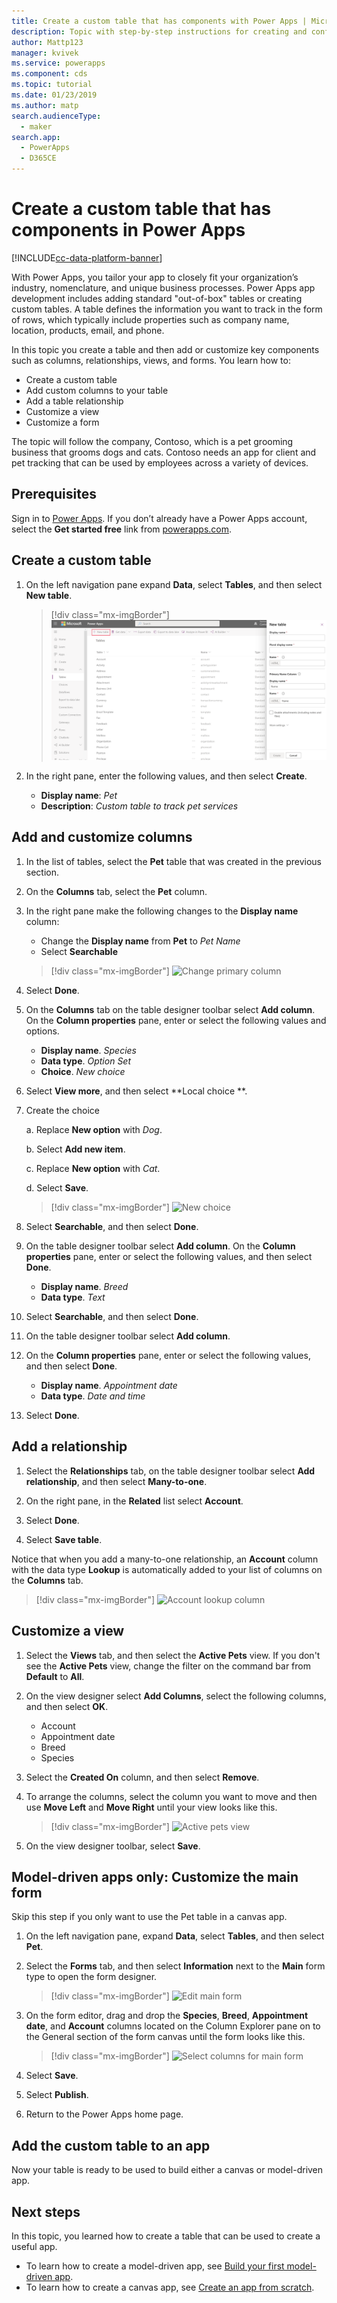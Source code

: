 ```yaml
---
title: Create a custom table that has components with Power Apps | Microsoft Docs
description: Topic with step-by-step instructions for creating and configuring a table to use with a Power Apps app.
author: Mattp123
manager: kvivek
ms.service: powerapps
ms.component: cds
ms.topic: tutorial
ms.date: 01/23/2019
ms.author: matp
search.audienceType: 
  - maker
search.app: 
  - PowerApps
  - D365CE
---
```


# Create a custom table that has components in Power Apps

[!INCLUDE[cc-data-platform-banner](../../includes/cc-data-platform-banner.md)]

With Power Apps, you tailor your app to closely fit your organization’s industry, nomenclature, and unique business processes. Power Apps app development includes adding standard "out-of-box" tables or creating custom tables. A table defines the information you want to track in the form of rows, which typically include properties such as company name, location, products, email, and phone. 

In this topic you create a table and then add or customize key components such as columns, relationships, views, and forms. You learn how to:

- Create a custom table
- Add custom columns to your table
- Add a table relationship
- Customize a view 
- Customize a form

The topic will follow the company, Contoso, which is a pet grooming business that grooms dogs and cats. Contoso needs an app for client and pet tracking that can be used by employees across a variety of devices.

## Prerequisites

Sign in to [Power Apps](https://make.powerapps.com/?utm_source=padocs&utm_medium=linkinadoc&utm_campaign=referralsfromdoc). If you don’t already have a Power Apps account, select the **Get started free** link from [powerapps.com](https://make.powerapps.com/?utm_source=padocs&utm_medium=linkinadoc&utm_campaign=referralsfromdoc).

## Create a custom table

1. On the left navigation pane expand **Data**, select **Tables**, and then select **New table**.

    > [!div class="mx-imgBorder"] 
    > ![New table](media/create-custom-entity/create-new-entity.png)

2. In the right pane, enter the following values, and then select **Create**.

    - **Display name**: *Pet* 
    - **Description**: *Custom table to track pet services*

## Add and customize columns
 
1. In the list of tables, select the **Pet** table that was created in the previous section.

2. On the **Columns** tab, select the **Pet** column.

3. In the right pane make the following changes to the **Display name** column: 

    - Change the **Display name** from **Pet** to *Pet Name*
    -	Select **Searchable**  
  
      > [!div class="mx-imgBorder"] 
      > ![Change primary column](media/create-custom-entity/primary-field.png)

4. Select **Done**.

5. On the **Columns** tab on the table designer toolbar select **Add column**. On the **Column properties** pane, enter or select the following values and options.
    - **Display name**. *Species*
    - **Data type**. *Option Set*
    - **Choice**. *New choice*
  
6. Select **View more**, and then select **Local choice **.

7. Create the choice 

      a. Replace **New option** with *Dog*. 
      
      b. Select **Add new item**. 
        
      c.  Replace **New option** with *Cat*. 
        
      d. Select **Save**. 

    > [!div class="mx-imgBorder"] 
    > ![New choice ](media/create-custom-entity/optionset-add-items.png)

6. Select **Searchable**, and then select **Done**.

7. On the table designer toolbar select **Add column**. On the **Column properties** pane, enter or select the following values, and then select **Done**.
    - **Display name**. *Breed*
    - **Data type**. *Text*

8. Select **Searchable**, and then select **Done**.

8. On the table designer toolbar select **Add column**. 

9. On the **Column properties** pane, enter or select the following values, and then select **Done**. 
    -	**Display name**. *Appointment date*
    - **Data type**. *Date and time*

10. Select **Done**.

## Add a relationship

1. Select the **Relationships** tab, on the table designer toolbar select **Add relationship**, and then select **Many-to-one**.

2. On the right pane, in the **Related** list select **Account**.

3. Select **Done**.

4. Select **Save table**.

  Notice that when you add a many-to-one relationship, an **Account** column with the data type **Lookup** is automatically added to your list of columns on the **Columns** tab.
  > [!div class="mx-imgBorder"]
  > ![Account lookup column](media/create-custom-entity/account-lookup-field.png)

## Customize a view

1. Select the **Views** tab, and then select the **Active Pets** view. If you don't see the **Active Pets** view, change the filter on the command bar from **Default** to **All**.

2. On the view designer select **Add Columns**, select the following columns, and then select **OK**.

    - Account
    - Appointment date 
    - Breed 
    - Species

3. Select the **Created On** column, and then select **Remove**.

4. To arrange the columns, select the column you want to move and then use **Move Left** and **Move Right** until your view looks like this.
    > [!div class="mx-imgBorder"] 
    > ![Active pets view](media/create-custom-entity/active-pets-view.png)

5. On the view designer toolbar, select **Save**.  

## Model-driven apps only: Customize the main form

Skip this step if you only want to use the Pet table in a canvas app. 

1. On the left navigation pane, expand **Data**, select **Tables**, and then select **Pet**.

2. Select the **Forms** tab, and then select **Information** next to the **Main** form type to open the form designer.

    > [!div class="mx-imgBorder"] 
    > ![Edit main form](media/create-custom-entity/main-form-edit.png)

3. On the form editor, drag and drop the **Species**, **Breed**, **Appointment date**, and **Account** columns located on the Column Explorer pane on to the General section of the form canvas until the form looks like this.

    > [!div class="mx-imgBorder"] 
    > ![Select columns for main form](media/create-custom-entity/main-form-edit2.png) 

4. Select **Save**.

5. Select **Publish**.

6. Return to the Power Apps home page.

## Add the custom table to an app

Now your table is ready to be used to build either a canvas or model-driven app. 

## Next steps

In this topic, you learned how to create a table that can be used to create a useful app. 
- To learn how to create a model-driven app, see [Build your first model-driven app](../model-driven-apps/build-first-model-driven-app.md).
- To learn how to create a canvas app, see [Create an app from scratch](../canvas-apps/get-started-create-from-blank.md).

